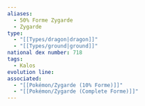 ```yaml
---
aliases:
  - 50% Forme Zygarde
  - Zygarde
type:
  - "[[Types/dragon|dragon]]"
  - "[[Types/ground|ground]]"
national dex number: 718
tags:
  - Kalos
evolution line: 
associated:
  - "[[Pokémon/Zygarde (10% Forme)]]"
  - "[[Pokémon/Zygarde (Complete Forme)]]"
---
```

